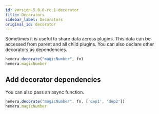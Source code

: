 ```yaml
---
id: version-5.0.0-rc.1-decorator
title: Decorators
sidebar_label: Decorators
original_id: decorator
---
```


Sometimes it is useful to share data across plugins. This data can be accessed from parent and all child plugins. You can also declare other decorators as dependencies.

```js
hemera.decorate("magicNumber", fn)
hemera.magicNumber
```

## Add decorator dependencies

You can also pass an async function.

```js
hemera.decorate("magicNumber", fn, ['dep1', 'dep2'])
hemera.magicNumber
```
